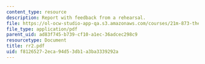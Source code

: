 ```yaml
---
content_type: resource
description: Report with feedback from a rehearsal.
file: https://ol-ocw-studio-app-qa.s3.amazonaws.com/courses/21m-873-theater-arts-topics-suburbia-january-iap-2008/f81265272eca94d53db1a3ba3339292a_rr2.pdf
file_type: application/pdf
parent_uid: ad83f745-b739-cf10-a1ec-36adcec298c9
resourcetype: Document
title: rr2.pdf
uid: f8126527-2eca-94d5-3db1-a3ba3339292a
---
```

